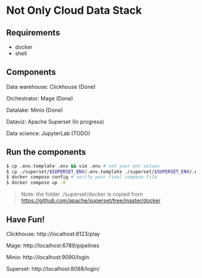 # Not Only Cloud Data Stack

## Requirements
- docker
- shell

## Components

Data warehouse: Clickhouse (Done)

Orchestrator: Mage (Done)

Datalake: Minio (Done)

Dataviz: Apache Superset (In progress)

Data science: JupyterLab (TODO)


## Run the components
```sh
$ cp .env.template .env && vim .env # set your env values
$ cp ./superset/$SUPERSET_ENV/.env.template ./superset/$SUPERSET_ENV/.env # edit superset env depending on the value of SUPERSET_ENV values in the previous .env
$ docker compose config # verify your final compose file
$ docker compose up -d
```

> Note: the folder ./superset/docker is copied from https://github.com/apache/superset/tree/master/docker

## Have Fun!
Clickhouse: http://localhost:8123/play

Mage: http://localhost:6789/pipelines

Minio: http://localhost:9090/login

Superset: http://localhost:8088/login/
